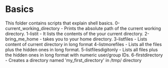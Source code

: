 # Basics
This folder contains scripts that explain shell basics.
0-current_working_directory - Prints the absolute path of the current working directory.
1-listit - It lists the contents of the  your current directory.
2-bring_me_home -  takes you to your home directory.
3-listfiles - Lists content of current directory in long format 
4-listmorefiles - Lists all the files plus the hidden ones in long format.
5-listfilesdigitonly - Lists all files plus the hidden ones in long format with numeric user/group IDs.
6-firstdirectory - Creates a directory named 'my_first_directory' in /tmp/ directory
